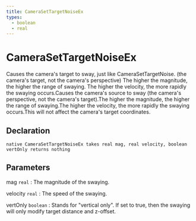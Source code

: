 ```yaml
---
title: CameraSetTargetNoiseEx
types:
  - boolean
  - real
---
```


# CameraSetTargetNoiseEx
Causes the camera's target to sway, just like CameraSetTargetNoise. (the camera's target, not the camera's perspective) The higher the magnitude, the higher the range of swaying. The higher the velocity, the more rapidly the swaying occurs.Causes the camera's source to sway (the camera's perspective, not the camera's target).The higher the magnitude, the higher the range of swaying.The higher the velocity, the more rapidly the swaying occurs.This will not affect the camera's target coordinates.

## Declaration

```jass
native CameraSetTargetNoiseEx takes real mag, real velocity, boolean vertOnly returns nothing
```

## Parameters
mag `real`
: The magnitude of the swaying.

velocity `real`
: The speed of the swaying.

vertOnly `boolean`
: Stands for "vertical only". If set to true, then the swaying will only modify target distance and z-offset.
